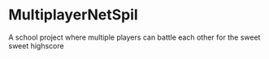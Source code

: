 # MultiplayerNetSpil
A school project where multiple players can battle each other for the sweet sweet highscore
